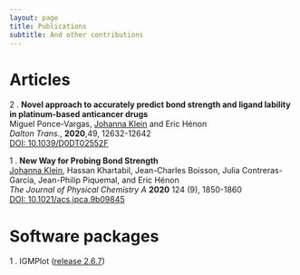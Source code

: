 ```yaml
---
layout: page
title: Publications
subtitle: And other contributions
---
```

# Articles

2 . **Novel approach to accurately predict bond strength and ligand lability in platinum-based anticancer drugs**  
Miguel Ponce-Vargas, <u>Johanna Klein</u> and  Eric Hénon  
_Dalton Trans._, **2020**,49, 12632-12642  
[DOI: 10.1039/D0DT02552F](https://doi.org/10.1039/D0DT02552F)

1 . **New Way for Probing Bond Strength**  
<u>Johanna Klein</u>, Hassan Khartabil, Jean-Charles Boisson, Julia Contreras-García, Jean-Philip Piquemal, and Eric Hénon  
_The Journal of Physical Chemistry A_ **2020** 124 (9), 1850-1860  
[DOI: 10.1021/acs.jpca.9b09845](https://doi.org/10.1021/acs.jpca.9b09845)

# Software packages

1 . IGMPlot ([release 2.6.7](http://igmplot.univ-reims.fr/download.php))
